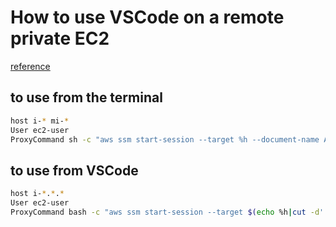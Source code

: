 # How to use VSCode on a remote private EC2
[reference](https://medium.com/@dbpprt/transparently-develop-on-an-ec2-instance-with-vscode-remote-ssh-through-ssm-6e5c5e599ee1)

## to use from the terminal

```bash
host i-* mi-*
User ec2-user
ProxyCommand sh -c "aws ssm start-session --target %h --document-name AWS-StartSSHSession --parameters 'portNumber=%p'"
```

## to use from VSCode

```bash
host i-*.*.*
User ec2-user
ProxyCommand bash -c "aws ssm start-session --target $(echo %h|cut -d'.' -f1) --profile $(echo %h|/usr/bin/cut -d'.' -f2) --region $(echo %h|/usr/bin/cut -d'.' -f3) --document-name AWS-StartSSHSession --parameters 'portNumber=%p'"
```
